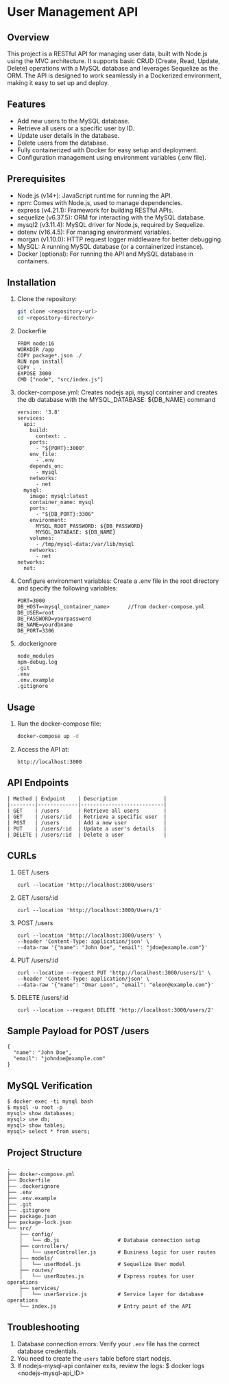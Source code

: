 # User Management API

## Overview
This project is a RESTful API for managing user data, built with Node.js using the MVC architecture. It supports basic CRUD (Create, Read, Update, Delete) operations with a MySQL database and leverages Sequelize as the ORM. The API is designed to work seamlessly in a Dockerized environment, making it easy to set up and deploy.

## Features
- Add new users to the MySQL database.
- Retrieve all users or a specific user by ID.
- Update user details in the database.
- Delete users from the database.
- Fully containerized with Docker for easy setup and deployment.
- Configuration management using environment variables (.env file).

## Prerequisites
- Node.js (v14+): JavaScript runtime for running the API.
- npm: Comes with Node.js, used to manage dependencies.
- express (v4.21.1): Framework for building RESTful APIs.
- sequelize (v6.37.5): ORM for interacting with the MySQL database.
- mysql2 (v3.11.4): MySQL driver for Node.js, required by Sequelize.
- dotenv (v16.4.5): For managing environment variables.
- morgan (v1.10.0): HTTP request logger middleware for better debugging.
- MySQL: A running MySQL database (or a containerized instance).
- Docker (optional): For running the API and MySQL database in containers.

## Installation

1. Clone the repository:
	```bash
	git clone <repository-url>
	cd <repository-directory>
	```
	
2. Dockerfile
 	```
	FROM node:16
	WORKDIR /app
	COPY package*.json ./
	RUN npm install
	COPY . .
	EXPOSE 3000
	CMD ["node", "src/index.js"]
	```

3. docker-compose.yml:   Creates nodejs api, mysql container and creates the db database with the MYSQL_DATABASE: ${DB_NAME} command

 	```
	version: '3.8'
	services:
	  api:
	    build:
	      context: .
	    ports:
	      - "${PORT}:3000"
	    env_file:
	      - .env
	    depends_on:
	      - mysql
	    networks:
	      - net
	  mysql:
	    image: mysql:latest
	    container_name: mysql
	    ports:
	      - "${DB_PORT}:3306"
	    environment:
	      MYSQL_ROOT_PASSWORD: ${DB_PASSWORD}
	      MYSQL_DATABASE: ${DB_NAME}
	    volumes:
	      - /tmp/mysql-data:/var/lib/mysql
	    networks:
	      - net
	networks:
	  net:
	```
 
4. Configure environment variables: Create a .env file in the root directory and specify the following variables:

	```
	PORT=3000
	DB_HOST=<mysql_container_name>		//from docker-compose.yml
	DB_USER=root
	DB_PASSWORD=yourpassword
	DB_NAME=yourdbname
	DB_PORT=3306
	```
 
5. .dockerignore
	```
	node_modules
	npm-debug.log
	.git
	.env
	.env.example
	.gitignore
	```
 
## Usage
1. Run the docker-compose file:
	```bash
	docker-compose up -d
	```

2. Access the API at:
	```URL
	http://localhost:3000
	```

## API Endpoints
	| Method | Endpoint    | Description               |
	|--------|-------------|---------------------------|
	| GET    | /users      | Retrieve all users        |
	| GET    | /users/:id  | Retrieve a specific user  |
	| POST   | /users      | Add a new user            |
	| PUT    | /users/:id  | Update a user's details   |
	| DELETE | /users/:id  | Delete a user             |

## CURLs
1. GET  /users
	```
 	curl --location 'http://localhost:3000/users'
 	```
2. GET  /users/:id
	```
 	curl --location 'http://localhost:3000/Users/1'
 	```
3. POST  /users
	```
 	curl --location 'http://localhost:3000/users' \
	--header 'Content-Type: application/json' \
	--data-raw '{"name": "John Doe", "email": "jdoe@example.com"}'
 	```
4. PUT 	/users/:id
	```
 	curl --location --request PUT 'http://localhost:3000/users/1' \
	--header 'Content-Type: application/json' \
	--data-raw '{"name": "Omar Leon", "email": "oleon@example.com"}'
 	```
5. DELETE  /users/:id
	```
	curl --location --request DELETE 'http://localhost:3000/users/2'
	```

## Sample Payload for POST /users
	{
	  "name": "John Doe",
	  "email": "johndoe@example.com"
	}

## MySQL Verification

	$ docker exec -ti mysql bash
	$ mysql -u root -p
	mysql> show databases;
	mysql> use db;
 	mysql> show tables;
  	mysql> select * from users;
 
## Project Structure
 	.
	├── docker-compose.yml
	├── Dockerfile
	├── .dockerignore
	├── .env
	├── .env.example
	├── .git
	├── .gitignore
	├── package.json
	├── package-lock.json
 	└── src/
		├── config/
		│   └── db.js         			# Database connection setup
		├── controllers/
		│   └── userController.js  		# Business logic for user routes
		├── models/
		│   └── userModel.js  			# Sequelize User model
		├── routes/
		│   └── userRoutes.js 			# Express routes for user operations
		├── services/
		│   └── userService.js 			# Service layer for database operations
		└── index.js          			# Entry point of the API

## Troubleshooting
1. Database connection errors: Verify your `.env` file has the correct database credentials.
2. You need to create the `users` table before start nodejs.
3. If nodejs-mysql-api container exits, review the logs:
   $ docker logs <nodejs-mysql-api_ID>
